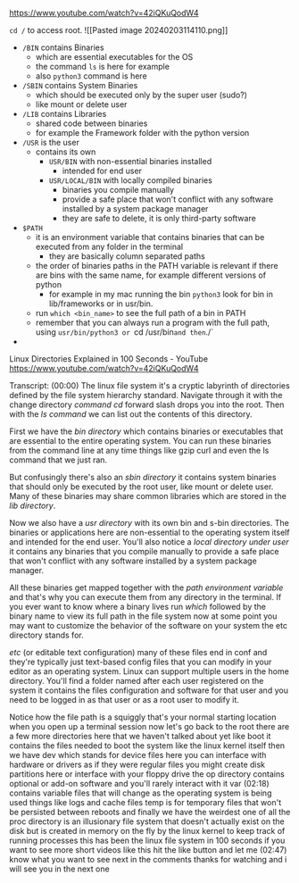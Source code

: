 https://www.youtube.com/watch?v=42iQKuQodW4

`cd /` to access root.
![[Pasted image 20240203114110.png]]

- `/BIN` contains Binaries
	- which are essential executables for the OS
	- the command `ls` is here for example
	- also `python3` command is here
- `/SBIN` contains System Binaries
	- which should be executed only by the super user (sudo?)
	- like mount or delete user
- `/LIB` contains Libraries
	- shared code between binaries
	- for example the Framework folder with the python version
- `/USR` is the user
	- contains its own 
		- `USR/BIN` with non-essential binaries installed
			- intended for end user
		- `USR/LOCAL/BIN` with locally compiled binaries
			- binaries you compile manually 
			- provide a safe place that won't conflict with any software installed by a system package manager
			- they are safe to delete, it is only third-party software
- `$PATH`
	- it is an environment variable that contains binaries that can be executed from any folder in the terminal
		- they are basically column separated paths
	- the order of binaries paths in the PATH variable is relevant if there are bins with the same name, for example different versions of python
		- for example in my mac running the bin  `python3` look for bin in lib/frameworks or in usr/bin.
	- run `which <bin_name>` to see the full path of a bin in PATH
	- remember that you can always run a program with the full path, using `usr/bin/python3 or `cd /usr/bin` and then `./`
- 






Linux Directories Explained in 100 Seconds - YouTube
https://www.youtube.com/watch?v=42iQKuQodW4

Transcript:
(00:00)
The linux file system it's a cryptic labyrinth of directories defined by the file system hierarchy standard. Navigate through it with the change directory *command cd* forward slash drops you into the root. Then with the *ls command* we can list out the contents of this directory.

First we have the *bin directory* which contains binaries or executables that are essential to the entire operating system. You can run these binaries from the command line at any time things like gzip curl and even the ls command that we just ran. 

But confusingly there's also an *sbin directory* it contains system binaries that should only be executed by the root user, like mount or delete user. 
Many of these binaries may share common libraries which are stored in the *lib directory*.

Now we also have a *usr directory* with its own bin and s-bin directories. The binaries or applications here are non-essential to the operating system itself and intended for the end user. You'll also notice a *local directory under user* it contains any binaries that you compile manually to provide a safe place that won't conflict with any software installed by a system package manager.

All these binaries get mapped together with the *path environment variable* and that's why you can execute them from any directory in the terminal. If you ever want to know where a binary lives run *which* followed by the binary name to view its full path in the file system now at some point you may want to customize the behavior of the software on your system the etc directory stands for.

*etc* (or editable text configuration) many of these files end in conf and they're typically just text-based config files that you can modify in your editor as an operating system. Linux can support multiple users in the home directory. You'll find a folder named after each user registered on the system it contains the files configuration and software for that user and you need to be logged in as that user or as a root user to modify it.

Notice how the file path is a squiggly that's your normal starting location when you open up a terminal session now let's go back to the root there are a few more directories here that we haven't talked about yet like boot it contains the files needed to boot the system like the linux kernel itself then we have dev which stands for device files here you can interface with hardware or drivers as if they were regular files you might create disk partitions here or interface with your floppy drive the op directory contains optional or add-on software and you'll rarely interact with it var
(02:18) contains variable files that will change as the operating system is being used things like logs and cache files temp is for temporary files that won't be persisted between reboots and finally we have the weirdest one of all the proc directory is an illusionary file system that doesn't actually exist on the disk but is created in memory on the fly by the linux kernel to keep track of running processes this has been the linux file system in 100 seconds if you want to see more short videos like this hit the like button and let me
(02:47) know what you want to see next in the comments thanks for watching and i will see you in the next one
